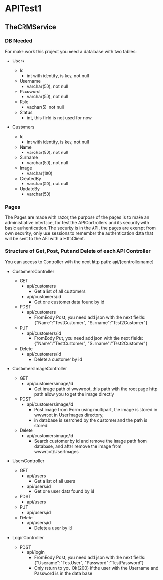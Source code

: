 # APITest1
## TheCRMService
### DB Needed
For make work this project you need a data base with two tables:
* Users
  * Id
    * int with identity, is key, not null
  * Username
    * varchar(50), not null
  * Password
    * varchar(50), not null
  * Role
    * vachar(5), not null
  * Status
    * int, this field is not used for now
    
* Customers
  * Id
    * int with identity, is key, not null
  * Name
    * varchar(50), not null
  * Surname
    * varchar(50), not null
  * Image
    * varchar(100)
  * CreatedBy
    * varchar(50), not null
  * UpdateBy
    * varchar(50)
    
### Pages
The Pages are made with razor, the purpose of the pages is to make an administrative interface, 
for test the APIControllers and its security with basic authentication. The security is in the API,
the pages are exempt from own security, only use sessions to remember the authentication data that
will be sent to the API with a HttpClient.

### Structure of Get, Post, Put and Delete of each API Controller
You can access to Controller with the next http path: api/[controllername]
  * CustomersController
    * GET
      * api/customers
        * Get a list of all customers
      * api/customers/id
        * Get one customer data found by id
    * POST
      * api/customers
        * FromBody Post, you need add json with the next fields: {"Name":"TestCustomer", "Surname":"Test2Customer"}
    * PUT
      * api/customers/id
        * FromBody Put, you need add json with the next fields: {"Name":"TestCustomer", "Surname":"Test2Customer"}
    * Delete
      * api/customers/id
        * Delete a customer by id
      
  * CustomersImageController
    * GET
      * api/customersimage/id
        * Get image path of wwwroot, this path with the root page http path allow you to get the image directly
    * POST
      * api/customersimage/id
        * Post image from IForm using multipart, the image is stored in wwwroot in UserImages directory,
        * in database is searched by the customer and the path is stored
    * Delete
      * api/customersimage/id
        * Search customer by id and remove the image path from database, and after remove the image from wwwroot/UserImages
    
  * UsersController
    * GET
      * api/users
        * Get a list of all users
      * api/users/id
        * Get one user data found by id
    * POST
      * api/users
    * PUT
      * api/users/id
    * Delete
      * api/users/id
        * Delete a user by id
    
  * LoginController
    * POST
      * api/login
        * FromBody Post, you need add json with the next fields: {"Usename":"TestUser", "Password":"TestPassword"}
        * Only return to you Ok(200) if the user with the Username and Password is in the data base
